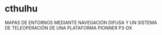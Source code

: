 cthulhu
=======

MAPAS DE ENTORNOS MEDIANTE NAVEGACIÓN DIFUSA Y UN SISTEMA DE TELEOPERACIÓN DE UNA PLATAFORMA PIONNER P3-DX